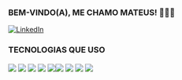 ### BEM-VINDO(A), ME CHAMO MATEUS! 👨🏻‍💻
[![LinkedIn](https://img.shields.io/badge/LinkedIn-0077B5?style=for-the-badge&logo=linkedin&logoColor=white)](https://www.linkedin.com/in/mateus-araujo-75845b259/)


### TECNOLOGIAS QUE USO
<div style="display: inline_block">
<img align="center"  src="https://img.shields.io/badge/Laravel-FF2D20?style=for-the-badge&logo=laravel&logoColor=white" />
<img align="center"  src="https://img.shields.io/badge/Vue.js-35495E?style=for-the-badge&logo=vue.js&logoColor=4FC08D" />
<img align="center"  src="https://img.shields.io/badge/Flutter-02569B?style=for-the-badge&logo=flutter&logoColor=white" />
<img align="center"  src="https://img.shields.io/badge/PHP-777BB4?style=for-the-badge&logo=php&logoColor=white" />
<img align="center"  src="https://img.shields.io/badge/JavaScript-F7DF1E?style=for-the-badge&logo=javascript&logoColor=black" /><img align="center"  src="https://img.shields.io/badge/Python-3776AB?style=for-the-badge&logo=python&logoColor=white" />
<img align="center"  src="https://img.shields.io/badge/Dart-0175C2?style=for-the-badge&logo=dart&logoColor=white" />
<img align="center"  src="https://img.shields.io/badge/Node.js-43853D?style=for-the-badge&logo=node.js&logoColor=white" />
<img align="center"  src="https://img.shields.io/badge/MySQL-00000F?style=for-the-badge&logo=mysql&logoColor=white" />
</div><br/>

